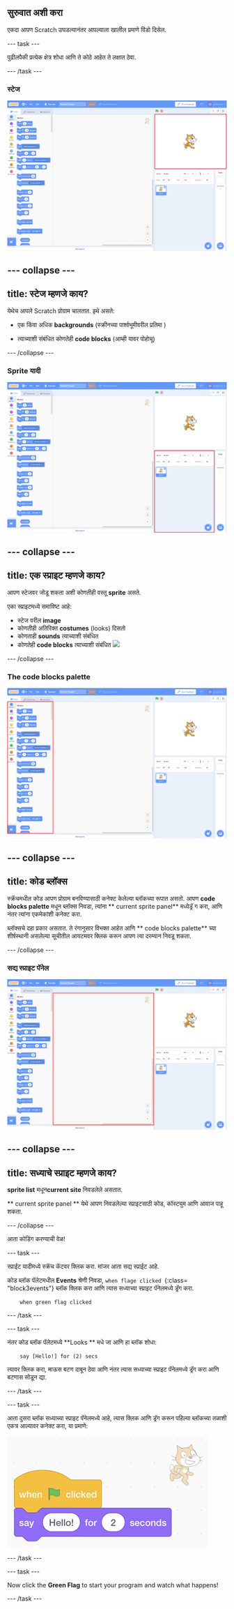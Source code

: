 ## सुरुवात अशी करा

एकदा आपण Scratch उघडल्यानंतर आपल्याला खालील प्रमाणे विंडो दिसेल.

\--- task \---

पुढीलपैकी प्रत्येक क्षेत्र शोधा आणि ते कोठे आहेत ते लक्षात ठेवा.

\--- /task \---

### स्टेज

![स्टेज हायलाइट सह स्क्रॅच विंडो](images/hlStage.png)

## \--- collapse \---

## title: स्टेज म्हणजे काय?

येथेच आपले Scratch प्रोग्राम चालतात. इथे असते:

* एक किंवा अधिक **backgrounds** \(स्क्रीनच्या पार्श्वभूमीवरील प्रतिमा \)

* त्याच्याशी संबंधित कोणतेही **code blocks** \(आम्ही यावर पोहोचू\)

\--- /collapse \---

### Sprite यादी

![स्टेज हायलाइट सह स्क्रॅच विंडो](images/hlSpriteList.png)

## \--- collapse \---

## title: एक स्प्राइट म्हणजे काय?

आपण स्टेजवर जोडू शकता अशी कोणतीही वस्तू **sprite** असते.

एका स्प्राइटमध्ये समाविष्ट आहे:

* स्टेज वरील **image**
* कोणतीही अतिरिक्त **costumes** \(looks\) दिसतो
* कोणताही **sounds** त्याच्याशी संबंधित
* कोणतेही **code blocks** त्याच्याशी संबंधित ![](images/setup2.png)

\--- /collapse \---

### The code blocks palette

![स्टेज हायलाइट सह स्क्रॅच विंडो](images/hlBlocksPalette.png)

## \--- collapse \---

## title: कोड ब्लॉक्स

स्क्रॅचमधील कोड आपण प्रोग्राम बनविण्यासाठी कनेक्ट केलेल्या ब्लॉकच्या रूपात असतो. आपण **code blocks palette** मधून ब्लॉक्स निवडा, त्यांना ** current sprite panel** मध्येड्रॅ ग करा, आणि नंतर त्यांना एकमेकांशी कनेक्ट करा.

ब्लॉक्सचे दहा प्रकार असतात. ते रंगानुसार विभक्त आहेत आणि ** code blocks palette** च्या शीर्षस्थानी असलेल्या सूचीतील आयटमवर क्लिक करून आपण त्या दरम्यान निवडू शकता.

\--- /collapse \---

### सद्य स्प्राइट पॅनेल

![स्टेज हायलाइट सह स्क्रॅच विंडो](images/hlCurrentSpritePanel.png)

## \--- collapse \---

## title: सध्याचे स्प्राइट म्हणजे काय?

**sprite list** मधून**current site** निवडलेले असतात.

** current sprite panel ** येथे आपण निवडलेल्या स्प्राइटसाठी कोड, कॉस्ट्युम आणि आवाज पाहू शकता.

\--- /collapse \---

आता कोडिंग करण्याची वेळ!

\--- task \---

स्प्राईट यादीमध्ये स्क्रॅच कॅटवर क्लिक करा. मांजर आता सद्य स्प्राईट आहे.

कोड ब्लॉक पॅलेटमधील **Events** श्रेणी निवडा, `when flage clicked `{:class= "block3events"} ब्लॉक क्लिक करा आणि त्यास सध्याच्या स्प्राइट पॅनेलमध्ये ड्रॅग करा.

```blocks3
    when green flag clicked
```

\--- /task \---

\--- task \---

नंतर कोड ब्लॉक पॅलेटमध्ये **Looks ** मधे जा आणि हा ब्लॉक शोधा:

```blocks3
    say [Hello!] for (2) secs
```

त्यावर क्लिक करा, माऊस बटण दाबून ठेवा आणि नंतर त्यास सध्याच्या स्प्राइट पॅनेलमध्ये ड्रॅग करा आणि बटणास सोडून द्या.

\--- /task \---

\--- task \---

आता दुसरा ब्लॉक सध्याच्या स्प्राइट पॅनेलमध्ये आहे, त्यास क्लिक आणि ड्रॅग करून पहिल्या ब्लॉकच्या तळाशी एकत्र आल्यावर कनेक्ट करा, या प्रमाणे:

![](images/setup3.png)

\--- /task \---

\--- task \---

Now click the **Green Flag** to start your program and watch what happens!

\--- /task \---